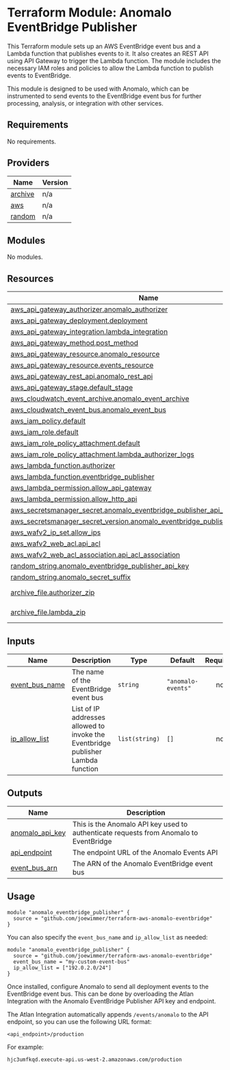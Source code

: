 # Terraform Module: Anomalo EventBridge Publisher

This Terraform module sets up an AWS EventBridge event bus and a Lambda function that publishes events to it. It also creates an REST API using API Gateway to trigger the Lambda function. The module includes the necessary IAM roles and policies to allow the Lambda function to publish events to EventBridge.

This module is designed to be used with Anomalo, which can be instrumented to send events to the EventBridge event bus for further processing, analysis, or integration with other services.
<!-- BEGIN_TF_DOCS -->
## Requirements

No requirements.

## Providers

| Name | Version |
|------|---------|
| <a name="provider_archive"></a> [archive](#provider\_archive) | n/a |
| <a name="provider_aws"></a> [aws](#provider\_aws) | n/a |
| <a name="provider_random"></a> [random](#provider\_random) | n/a |

## Modules

No modules.

## Resources

| Name | Type |
|------|------|
| [aws_api_gateway_authorizer.anomalo_authorizer](https://registry.terraform.io/providers/hashicorp/aws/latest/docs/resources/api_gateway_authorizer) | resource |
| [aws_api_gateway_deployment.deployment](https://registry.terraform.io/providers/hashicorp/aws/latest/docs/resources/api_gateway_deployment) | resource |
| [aws_api_gateway_integration.lambda_integration](https://registry.terraform.io/providers/hashicorp/aws/latest/docs/resources/api_gateway_integration) | resource |
| [aws_api_gateway_method.post_method](https://registry.terraform.io/providers/hashicorp/aws/latest/docs/resources/api_gateway_method) | resource |
| [aws_api_gateway_resource.anomalo_resource](https://registry.terraform.io/providers/hashicorp/aws/latest/docs/resources/api_gateway_resource) | resource |
| [aws_api_gateway_resource.events_resource](https://registry.terraform.io/providers/hashicorp/aws/latest/docs/resources/api_gateway_resource) | resource |
| [aws_api_gateway_rest_api.anomalo_rest_api](https://registry.terraform.io/providers/hashicorp/aws/latest/docs/resources/api_gateway_rest_api) | resource |
| [aws_api_gateway_stage.default_stage](https://registry.terraform.io/providers/hashicorp/aws/latest/docs/resources/api_gateway_stage) | resource |
| [aws_cloudwatch_event_archive.anomalo_event_archive](https://registry.terraform.io/providers/hashicorp/aws/latest/docs/resources/cloudwatch_event_archive) | resource |
| [aws_cloudwatch_event_bus.anomalo_event_bus](https://registry.terraform.io/providers/hashicorp/aws/latest/docs/resources/cloudwatch_event_bus) | resource |
| [aws_iam_policy.default](https://registry.terraform.io/providers/hashicorp/aws/latest/docs/resources/iam_policy) | resource |
| [aws_iam_role.default](https://registry.terraform.io/providers/hashicorp/aws/latest/docs/resources/iam_role) | resource |
| [aws_iam_role_policy_attachment.default](https://registry.terraform.io/providers/hashicorp/aws/latest/docs/resources/iam_role_policy_attachment) | resource |
| [aws_iam_role_policy_attachment.lambda_authorizer_logs](https://registry.terraform.io/providers/hashicorp/aws/latest/docs/resources/iam_role_policy_attachment) | resource |
| [aws_lambda_function.authorizer](https://registry.terraform.io/providers/hashicorp/aws/latest/docs/resources/lambda_function) | resource |
| [aws_lambda_function.eventbridge_publisher](https://registry.terraform.io/providers/hashicorp/aws/latest/docs/resources/lambda_function) | resource |
| [aws_lambda_permission.allow_api_gateway](https://registry.terraform.io/providers/hashicorp/aws/latest/docs/resources/lambda_permission) | resource |
| [aws_lambda_permission.allow_http_api](https://registry.terraform.io/providers/hashicorp/aws/latest/docs/resources/lambda_permission) | resource |
| [aws_secretsmanager_secret.anomalo_eventbridge_publisher_api_key](https://registry.terraform.io/providers/hashicorp/aws/latest/docs/resources/secretsmanager_secret) | resource |
| [aws_secretsmanager_secret_version.anomalo_eventbridge_publisher_api_key_version](https://registry.terraform.io/providers/hashicorp/aws/latest/docs/resources/secretsmanager_secret_version) | resource |
| [aws_wafv2_ip_set.allow_ips](https://registry.terraform.io/providers/hashicorp/aws/latest/docs/resources/wafv2_ip_set) | resource |
| [aws_wafv2_web_acl.api_acl](https://registry.terraform.io/providers/hashicorp/aws/latest/docs/resources/wafv2_web_acl) | resource |
| [aws_wafv2_web_acl_association.api_acl_association](https://registry.terraform.io/providers/hashicorp/aws/latest/docs/resources/wafv2_web_acl_association) | resource |
| [random_string.anomalo_eventbridge_publisher_api_key](https://registry.terraform.io/providers/hashicorp/random/latest/docs/resources/string) | resource |
| [random_string.anomalo_secret_suffix](https://registry.terraform.io/providers/hashicorp/random/latest/docs/resources/string) | resource |
| [archive_file.authorizer_zip](https://registry.terraform.io/providers/hashicorp/archive/latest/docs/data-sources/file) | data source |
| [archive_file.lambda_zip](https://registry.terraform.io/providers/hashicorp/archive/latest/docs/data-sources/file) | data source |

## Inputs

| Name | Description | Type | Default | Required |
|------|-------------|------|---------|:--------:|
| <a name="input_event_bus_name"></a> [event\_bus\_name](#input\_event\_bus\_name) | The name of the EventBridge event bus | `string` | `"anomalo-events"` | no |
| <a name="input_ip_allow_list"></a> [ip\_allow\_list](#input\_ip\_allow\_list) | List of IP addresses allowed to invoke the Eventbridge publisher Lambda function | `list(string)` | `[]` | no |

## Outputs

| Name | Description |
|------|-------------|
| <a name="output_anomalo_api_key"></a> [anomalo\_api\_key](#output\_anomalo\_api\_key) | This is the Anomalo API key used to authenticate requests from Anomalo to EventBridge |
| <a name="output_api_endpoint"></a> [api\_endpoint](#output\_api\_endpoint) | The endpoint URL of the Anomalo Events API |
| <a name="output_event_bus_arn"></a> [event\_bus\_arn](#output\_event\_bus\_arn) | The ARN of the Anomalo EventBridge event bus |
<!-- END_TF_DOCS -->

## Usage

```hcl
module "anomalo_eventbridge_publisher" {
  source = "github.com/joewimmer/terraform-aws-anomalo-eventbridge" 
}
```

You can also specify the `event_bus_name` and `ip_allow_list` as needed:

```hcl
module "anomalo_eventbridge_publisher" {
  source = "github.com/joewimmer/terraform-aws-anomalo-eventbridge"
  event_bus_name = "my-custom-event-bus"
  ip_allow_list = ["192.0.2.0/24"]  
}
```


Once installed, configure Anomalo to send all deployment events to the EventBridge event bus. This can be done by overloading the Atlan Integration with the Anomalo EventBridge Publisher API key and endpoint.

The Atlan Integration automatically appends `/events/anomalo` to the API endpoint, so you can use the following URL format:

```
<api_endpoint>/production
```

For example:

```
hjc3umfkqd.execute-api.us-west-2.amazonaws.com/production
```

